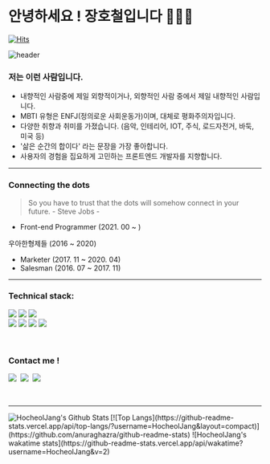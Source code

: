 # 안녕하세요 ! 장호철입니다 👋👋👋

[![Hits](https://hits.seeyoufarm.com/api/count/incr/badge.svg?url=https%3A%2F%2Fgithub.com%2FHocheolJang&count_bg=%231AC0C9&title_bg=%23928686&icon=&icon_color=%23E7E7E7&title=hits&edge_flat=false)](https://hits.seeyoufarm.com)

![header](https://capsule-render.vercel.app/api?type=Soft&color=auto&height=300&section=header&text=Smile();%20&fontSize=90&animation=fadeIn)

### 저는 이런 사람입니다.
- 내향적인 사람중에 제일 외향적이거나, 외향적인 사람 중에서 제일 내향적인 사람입니다.
- MBTI 유형은 ENFJ(정의로운 사회운동가)이며, 대체로 평화주의자입니다.
- 다양한 취향과 취미를 가졌습니다. (음악, 인테리어, IOT, 주식, 로드자전거, 바둑, 미국 등)
- '삶은 순간의 합이다' 라는 문장을 가장 좋아합니다.
- 사용자의 경험을 집요하게 고민하는 프론트엔드 개발자를 지향합니다.

---

### Connecting the dots
> So you have to trust that the dots will somehow connect in your future. - Steve Jobs -

  - Front-end Programmer (2021. 00 ~ )

우아한형제들 (2016 ~ 2020)
  - Marketer (2017. 11 ~ 2020. 04)
  - Salesman (2016. 07 ~ 2017. 11)

---

### Technical stack:

<p>
  <span>
    <span>
      <img src="https://img.shields.io/badge/React-20232A?style=flat&logo=React&logoColor=61DAFB"/>
    </span>
    <span>
      <img src="https://img.shields.io/badge/JavaScript-F7DF1E?style=flat&logo=JavaScript&logoColor=black"/>
    </span>
    <span>
      <img src="https://img.shields.io/badge/StyledComponent-DB7093?style=flat&logo=styled%2Dcomponents&logoColor=white"/>
    </span>
  </span>
  <br>
  <span>
    <span>
      <img src="https://img.shields.io/badge/SASS-FFBE00?style=flat&logo=Sass&logoColor=black"/>
    </span>
    <span>
      <img src="https://img.shields.io/badge/Mysql-E6B91E?style=flat-square&logo=MySql&logoColor=white"/> 
    </span>
    <span>
      <img src="https://img.shields.io/badge/HTML-E34F26?style=flat&logo=HTML5&logoColor=white"/>
    </span>
    <span>
      <img src="https://img.shields.io/badge/CSS-1572B6?style=flat&logo=css3&logoColor=white"/>
    </span>
  </span>
</p>

<br>

### Contact me !

<p align="left">
  <a href="https://hocheoljang.github.io/"><img src="https://img.shields.io/badge/Tech%20Blog-11B48A?style=flat-square&logo=Vimeo&logoColor=white&link=https://hocheoljang.github.io/"/></a>&nbsp
  <a href="https://www.instagram.com/hocheol_zhang/"><img src="https://img.shields.io/badge/Instagram-E4405F?style=flat-square&logo=Instagram&logoColor=white&link=https://www.instagram.com/hocheol_zhang/"/></a>&nbsp
  <a href="mailto:daaan@0415@gmail.com"><img src="https://img.shields.io/badge/Gmail-d14836?style=flat-square&logo=Gmail&logoColor=white&link=daaan@0415@gmail.com"/></a><br>
</p>

<br>

---

<img align="left" alt="HocheolJang's Github Stats" src="https://github-readme-stats.vercel.app/api?username=HocheolJang&show_icons=true&hide_border=true" />
[![Top Langs](https://github-readme-stats.vercel.app/api/top-langs/?username=HocheolJang&layout=compact)](https://github.com/anuraghazra/github-readme-stats)
![HocheolJang's wakatime stats](https://github-readme-stats.vercel.app/api/wakatime?username=HocheolJang&v=2)

